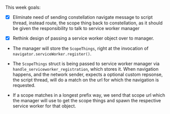 
This week goals:

- [X] Eliminate need of sending constellation navigate message to script thread, instead route, the scope thing back to constellation, as it should be given the responsibility to talk to service worker manager

- [X] Rethink design of passing a service worker object over to manager.

* The manager will store the `ScopeThings`, right at the invocation of `navigator.serviceWorker.register()`.

* The `ScopeThings` struct is being passed to service worker manager via `handle_serviceworker_registration`, which stores it.
When navigation happens, and the network sender, expects a optional custom repsonse,
the script thread, will do a match on the url for which the navigation is requested.

* If a scope matches in a longest prefix way, we send that scope url which the manager will use to get the
scope things and spawn the respective service worker for that object.
